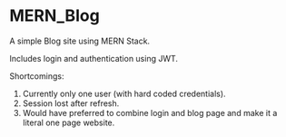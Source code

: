 # MERN_Blog
A simple Blog site using MERN Stack. 

Includes login and authentication using JWT. 

Shortcomings:
1. Currently only one user (with hard coded credentials).
2. Session lost after refresh.
3. Would have preferred to combine login and blog page and make it a literal one page website.

